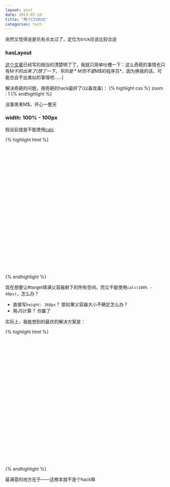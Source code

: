 ```yaml
---
layout: post
date: 2013-07-10
title: "两个CSS的坑"
categories: tech
---
```


突然又觉得说是坑有点太过了，定位为trick应该比较合适

<!--more-->

### hasLayout ###

[这个文章](http://www.satzansatz.de/cssd/onhavinglayout.html)已经写的相当的清楚明了了，我就只简单吐槽一下：这么奇葩的事情也只有M$干的出来了(想了一下，写的是*M$*而不是*M$的程序员*，因为换我的话，可能也会干出类似的事情吧……)

解决奇葩的问题，用奇葩的hack最好了(以毒攻毒)：
{% highlight css %}
zoom : 1
{% endhighlight %}

没事黑黑M$，开心一整天


### width: 100% - 100px ###

假设前提是不能使用[calc](http://caniuse.com/#search=calc)

{% highlight html %}
<div style="width: 400px; height: 400px">
	<div style="height: 40px"></div>
	<div id="target">
	</div>
</div>
{% endhighlight %}

现在想要让\#target填满父容器剩下的所有空间，而又不能使用`calc(100% - 40px)`，怎么办？

+ 直接写`height: 360px`？ 那如果父容器大小不确定怎么办？
+ 用JS计算？ 你赢了

实际上，我能想到的最优的解决方案是：

{% highlight html %}
<div style="width: 400px; height: 400px; position: relative;">
	<div style="height: 40px"></div>
	<div id="target" style="position: absolute; top: 40px; bottom: 0px;width: 100%;">
	</div>
</div>
{% endhighlight %}

最满意的地方在于——这根本就不是个hack嘛